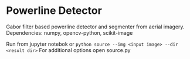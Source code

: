 # Powerline Detector

Gabor filter based powerline detector and segmenter from aerial imagery.
Dependencies: numpy, opencv-python, scikit-image

Run from jupyter notebok or `python source --img <input image> --dir <result dir>`
For additional options open source.py
